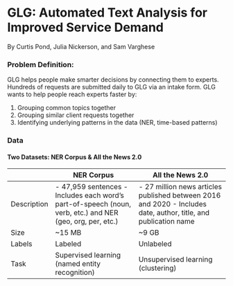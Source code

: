 # GLG: Automated Text Analysis for Improved Service Demand

By Curtis Pond, Julia Nickerson, and Sam Varghese

### Problem Definition:

GLG helps people make smarter decisions by connecting them to experts. Hundreds of requests are submitted daily to GLG via an intake form. GLG wants to help people reach experts faster by:
1. Grouping common topics together
2. Grouping similar client requests together
3. Identifying underlying patterns in the data (NER, time-based patterns)

### Data

#### Two Datasets: NER Corpus & All the News 2.0

|             | NER Corpus                                                                                                | All the News 2.0                                                                                                |
|-------------|-----------------------------------------------------------------------------------------------------------|-----------------------------------------------------------------------------------------------------------------|
| Description | - 47,959 sentences - Includes each word’s part-of-speech (noun, verb, etc.) and NER (geo, org, per, etc.) | - 27 million news articles published between 2016 and 2020 - Includes date, author, title, and publication name |
| Size        | ~15 MB                                                                                                    | ~9 GB                                                                                                           |
| Labels      | Labeled                                                                                                   | Unlabeled                                                                                                       |
| Task        | Supervised learning (named entity recognition)                                                            | Unsupervised learning (clustering)                                                                              |


